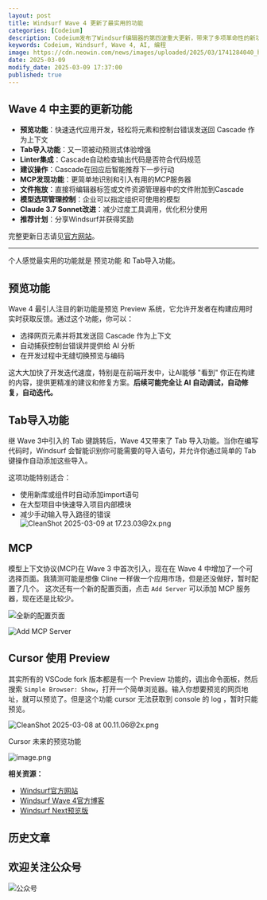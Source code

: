 ```yaml
---
layout: post
title: Windsurf Wave 4 更新了最实用的功能
categories: [Codeium]
description: Codeium发布了Windsurf编辑器的第四波重大更新，带来了多项革命性的新功能，标志着从追赶到引领行业的转折点
keywords: Codeium, Windsurf, Wave 4, AI, 编程
image: https://cdn.neowin.com/news/images/uploaded/2025/03/1741284040_hero-windsurf-wave-4_story.jpg
date: 2025-03-09
modify_date: 2025-03-09 17:37:00
published: true
---
```


## Wave 4 中主要的更新功能

- **预览功能**：快速迭代应用开发，轻松将元素和控制台错误发送回 Cascade 作为上下文
- **Tab导入功能**：又一项被动预测式体验增强
- **Linter集成**：Cascade自动检查输出代码是否符合代码规范
- **建议操作**：Cascade在回应后智能推荐下一步行动
- **MCP发现功能**：更简单地识别和引入有用的MCP服务器
- **文件拖放**：直接将编辑器标签或文件资源管理器中的文件附加到Cascade
- **模型选项管理控制**：企业可以指定组织可使用的模型
- **Claude 3.7 Sonnet改进**：减少过度工具调用，优化积分使用
- **推荐计划**：分享Windsurf并获得奖励

完整更新日志请见[官方网站](https://codeium.com/changelog)。

---

个人感觉最实用的功能就是 预览功能 和 Tab导入功能。

## 预览功能

Wave 4 最引人注目的新功能是预览 Preview 系统，它允许开发者在构建应用时实时获取反馈。通过这个功能，你可以：

- 选择网页元素并将其发送回 Cascade 作为上下文
- 自动捕获控制台错误并提供给 AI 分析
- 在开发过程中无缝切换预览与编码 

这大大加快了开发迭代速度，特别是在前端开发中，让AI能够 "看到" 你正在构建的内容，提供更精准的建议和修复方案。**后续可能完全让 AI 自动调试，自动修复，自动迭代。**



## Tab导入功能

继 Wave 3中引入的 Tab 键跳转后，Wave 4又带来了 Tab 导入功能。当你在编写代码时，Windsurf 会智能识别你可能需要的导入语句，并允许你通过简单的 Tab 键操作自动添加这些导入。

这项功能特别适合：
- 使用新库或组件时自动添加import语句
- 在大型项目中快速导入项目内部模块
- 减少手动输入导入路径的错误
![CleanShot 2025-03-09 at 17.23.03@2x.png](https://assets.068666.xyz/blog/assets/2025/03/63bdae6e8e02480d1bea9a56d62dd9a3.png)


## MCP 

模型上下文协议(MCP)在 Wave 3 中首次引入，现在在 Wave 4 中增加了一个可选择页面。我猜测可能是想像 Cline 一样做一个应用市场，但是还没做好，暂时配置了几个。
这次还有一个新的配置页面，点击 `Add Server` 可以添加 MCP 服务器，现在还是比较少。


![全新的配置页面](https://assets.068666.xyz/blog/assets/2025/03/a6c7054b288b6dbe3ab1425fbc1caa20.png)

![Add MCP Server](https://assets.068666.xyz/blog/assets/2025/03/3b3816a099c1d5d83b4e80e2d115b964.png)


## Cursor 使用 Preview

其实所有的 VSCode fork 版本都是有一个 Preview 功能的，调出命令面板，然后搜索 `Simple Browser: Show`，打开一个简单浏览器。输入你想要预览的网页地址，就可以预览了。但是这个功能 cursor 无法获取到 console 的 log ，暂时只能预览。


![CleanShot 2025-03-08 at 00.11.06@2x.png](https://assets.068666.xyz/blog/assets/2025/03/6d8ff776e905c5d0cad1a114a9452f01.png)

Cursor 未来的预览功能 

![image.png](https://assets.068666.xyz/blog/assets/2025/03/a5010ab71d93d874a4cbfebd5cc5b061.png)



**相关资源：**
- [Windsurf官方网站](https://codeium.com/windsurf)
- [Windsurf Wave 4官方博客](https://codeium.com/blog/windsurf-wave-4)
- [Windsurf Next预览版](https://codeium.com/blog/windsurf-next)


## 历史文章

## 欢迎关注公众号

![公众号](https://cdn.jsdelivr.net/gh/gongchunru/image/img/20250112223749749.png)




